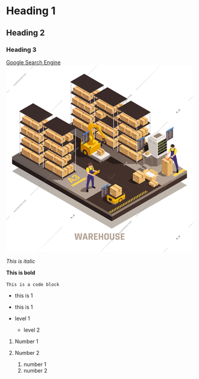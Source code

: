 # Heading 1
## Heading 2
### Heading 3


[Google Search Engine](https://www.google.com)
![Warehouse Image](preview_56483.jpg)

_This is italic_

**This is bold**

`This is a code block`


* this is 1
 * this is 1


* level 1
  * level 2 

1. Number 1
2. Number 2

   1. number 1
   2. number 2
